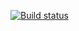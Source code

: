 [![Build status](https://ci.appveyor.com/api/projects/status/q7y6f9syf8saiv1m/branch/main?svg=true)](https://ci.appveyor.com/project/GoldFresh/selenide/branch/main)
